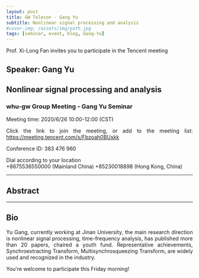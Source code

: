```yaml
---
layout: post
title: GW Telecon - Gang Yu
subtitle: Nonlinear signal processing and analysis
#cover-img: /assets/img/path.jpg
tags: [seminar, event, blog, Gang-Yu]
---
```


<style>
body {
text-align: justify}
</style>

Prof. Xi-Long Fan invites you to participate in the Tencent meeting

## Speaker: Gang Yu

## Nonlinear signal processing and analysis

### whu-gw Group Meeting - Gang Yu Seminar

Meeting time: 2020/6/26 10:00-12:00 (CST)

Click the link to join the meeting, or add to the meeting list:
https://meeting.tencent.com/s/Fbzoah0BUskk

Conference ID: 383 476 960

Dial according to your location  
   +8675536550000 (Mainland China)
   +85230018898 (Hong Kong, China)

______________________________

## Abstract

______________________________

## Bio
Yu Gang, currently working at Jinan University, the main research direction is nonlinear signal processing, time-frequency analysis, has published more than 20 papers, chaired a youth fund. Representative achievements, Synchroextracting Transform, Multisynchrosqueezing Transform, are widely used and recognized in the industry.

You're welcome to participate this Friday morning!
